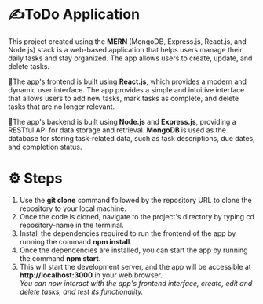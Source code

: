 # ✍️ToDo Application

This project created using the <b>MERN </b>(MongoDB, Express.js, React.js, and Node.js) stack is a web-based application that helps users manage their daily tasks and stay organized. The app allows users to create, update, and delete tasks.

📌The app's frontend is built using <b>React.js</b>, which provides a modern and dynamic user interface. The app provides a simple and intuitive interface that allows users to add new tasks, mark tasks as complete, and delete tasks that are no longer relevant.

📌The app's backend is built using<b> Node.js</b> and <b>Express.js</b>, providing a RESTful API for data storage and retrieval. <b>MongoDB </b>is used as the database for storing task-related data, such as task descriptions, due dates, and completion status.

# ⚙️ Steps
1. Use the <b>git clone</b> command followed by the repository URL to clone the repository to your local machine. 
2. Once the code is cloned, navigate to the project's directory by typing cd repository-name in the terminal.
3. Install the dependencies required to run the frontend of the app by running the command <b>npm install</b>.
4. Once the dependencies are installed, you can start the app by running the command <b>npm start</b>.
5. This will start the development server, and the app will be accessible at <b>http://localhost:3000</b> in your web browser.
<br><i>You can now interact with the app's frontend interface, create, edit and delete tasks, and test its functionality.</i>
